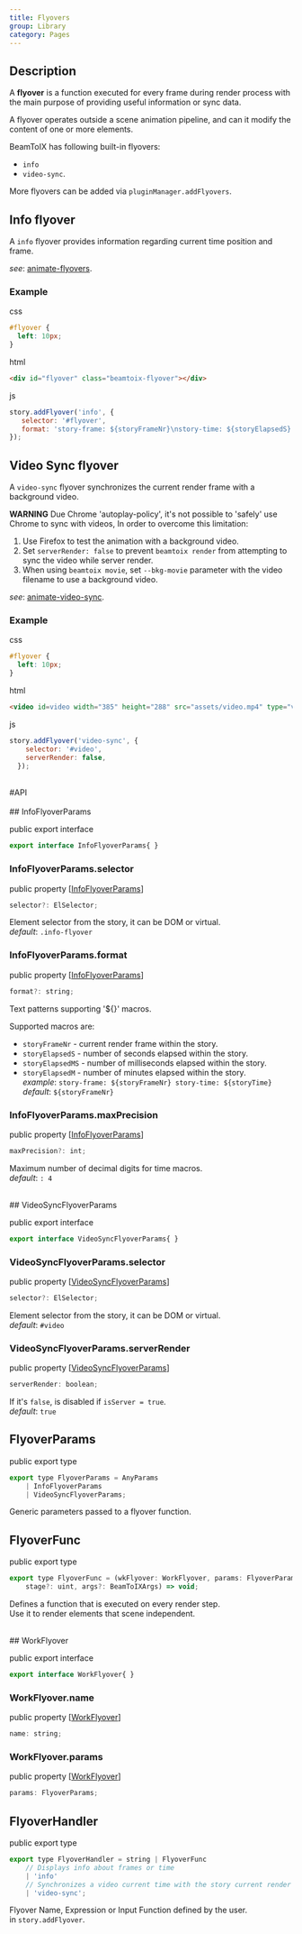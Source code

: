 ```yaml
---
title: Flyovers
group: Library
category: Pages
---
```

## Description
  
A **flyover** is a function executed for every frame during render process
with the main purpose of providing useful information or sync data.  
  
A flyover operates outside a scene animation pipeline, and can it
modify the content of one or more elements.  
  
BeamToIX has following built-in flyovers:  
- `info`  
- `video-sync`.  
  
More flyovers can be added via `pluginManager.addFlyovers`.  
  
## Info flyover
  
A `info` flyover provides information regarding current time position and frame.  
  
_see_: [animate-flyovers](/gallery/latest/#animate-flyovers).  
  
### Example
css
```css
#flyover {
  left: 10px;
}
```  
html
```html
<div id="flyover" class="beamtoix-flyover"></div>
```  
js
```js
story.addFlyover('info', {
   selector: '#flyover',
   format: 'story-frame: ${storyFrameNr}\nstory-time: ${storyElapsedS}',
});
```  
  
## Video Sync flyover
  
A `video-sync` flyover synchronizes the current render frame with a background video.  
  
**WARNING** Due Chrome 'autoplay-policy', it's not possible to 'safely' use Chrome to sync with videos,
In order to overcome this limitation:  
1. Use Firefox to test the animation with a background video.  
2. Set `serverRender: false` to prevent `beamtoix render` from attempting to sync the video while server render.  
3. When using `beamtoix movie`, set `--bkg-movie` parameter with the video filename to use a background video.  
  
_see_: [animate-video-sync](/gallery/latest/#animate-video-sync).  
  
### Example
css
```css
#flyover {
  left: 10px;
}
```  
html
```html
<video id=video width="385" height="288" src="assets/video.mp4" type="video/mp4">
```  
  
js
```js
story.addFlyover('video-sync', {
    selector: '#video',
    serverRender: false,
  });
```  
  
<div class=api-header>&nbsp;</div>
#API
<div class=class-interface-header>&nbsp;</div>
## InfoFlyoverParams

<span class="code-badge badge-public">public</span> <span class="code-badge badge-export">export</span> <span class="code-badge badge-interface">interface</span>    
```js
export interface InfoFlyoverParams{ }
```

### InfoFlyoverParams.selector

<span class="code-badge badge-public">public</span> <span class="code-badge badge-property">property</span>  [[InfoFlyoverParams](flyovers.md#infoflyoverparams)]  
```js
selector?: ElSelector;
```


Element selector from the story, it can be DOM or virtual.  
_default_: `.info-flyover`  
### InfoFlyoverParams.format

<span class="code-badge badge-public">public</span> <span class="code-badge badge-property">property</span>  [[InfoFlyoverParams](flyovers.md#infoflyoverparams)]  
```js
format?: string;
```


Text patterns supporting '${}' macros.  

Supported macros are:  

- `storyFrameNr` - current render frame within the story.  
- `storyElapsedS` - number of seconds elapsed within the story.  
- `storyElapsedMS` - number of milliseconds elapsed within the story.  
- `storyElapsedM` - number of minutes elapsed within the story.  
_example_: `story-frame: ${storyFrameNr} story-time: ${storyTime}`  
_default_: `${storyFrameNr}`  
### InfoFlyoverParams.maxPrecision

<span class="code-badge badge-public">public</span> <span class="code-badge badge-property">property</span>  [[InfoFlyoverParams](flyovers.md#infoflyoverparams)]  
```js
maxPrecision?: int;
```


Maximum number of decimal digits for time macros.  
_default_: `: 4`  
<div class=class-interface-header>&nbsp;</div>
## VideoSyncFlyoverParams

<span class="code-badge badge-public">public</span> <span class="code-badge badge-export">export</span> <span class="code-badge badge-interface">interface</span>    
```js
export interface VideoSyncFlyoverParams{ }
```

### VideoSyncFlyoverParams.selector

<span class="code-badge badge-public">public</span> <span class="code-badge badge-property">property</span>  [[VideoSyncFlyoverParams](flyovers.md#videosyncflyoverparams)]  
```js
selector?: ElSelector;
```


Element selector from the story, it can be DOM or virtual.  
_default_: `#video`  
### VideoSyncFlyoverParams.serverRender

<span class="code-badge badge-public">public</span> <span class="code-badge badge-property">property</span>  [[VideoSyncFlyoverParams](flyovers.md#videosyncflyoverparams)]  
```js
serverRender: boolean;
```


If it's `false`, is disabled if `isServer = true`.  
_default_: `true`  
## FlyoverParams

<span class="code-badge badge-public">public</span> <span class="code-badge badge-export">export</span> <span class="code-badge badge-type">type</span>    
```js
export type FlyoverParams = AnyParams
    | InfoFlyoverParams
    | VideoSyncFlyoverParams;
```


Generic parameters passed to a flyover function.

## FlyoverFunc

<span class="code-badge badge-public">public</span> <span class="code-badge badge-export">export</span> <span class="code-badge badge-type">type</span>    
```js
export type FlyoverFunc = (wkFlyover: WorkFlyover, params: FlyoverParams,
    stage?: uint, args?: BeamToIXArgs) => void;
```


Defines a function that is executed on every render step.  
Use it to render elements that scene independent.

<div class=class-interface-header>&nbsp;</div>
## WorkFlyover

<span class="code-badge badge-public">public</span> <span class="code-badge badge-export">export</span> <span class="code-badge badge-interface">interface</span>    
```js
export interface WorkFlyover{ }
```

### WorkFlyover.name

<span class="code-badge badge-public">public</span> <span class="code-badge badge-property">property</span>  [[WorkFlyover](flyovers.md#workflyover)]  
```js
name: string;
```

### WorkFlyover.params

<span class="code-badge badge-public">public</span> <span class="code-badge badge-property">property</span>  [[WorkFlyover](flyovers.md#workflyover)]  
```js
params: FlyoverParams;
```

## FlyoverHandler

<span class="code-badge badge-public">public</span> <span class="code-badge badge-export">export</span> <span class="code-badge badge-type">type</span>    
```js
export type FlyoverHandler = string | FlyoverFunc
    // Displays info about frames or time
    | 'info'
    // Synchronizes a video current time with the story current render frame
    | 'video-sync';
```


Flyover Name, Expression or Input Function defined by the user.  
in `story.addFlyover`.

